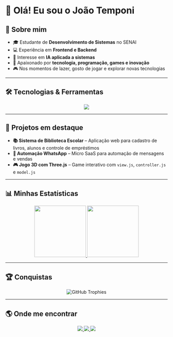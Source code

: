# 👋 Olá! Eu sou o João Temponi  

## 🚀 Sobre mim  
- 🎓 Estudante de **Desenvolvimento de Sistemas** no SENAI  
- 💻 Experiência em **Frontend e Backend**  
- 🤖 Interesse em **IA aplicada a sistemas**  
- 🎯 Apaixonado por **tecnologia, programação, games e inovação**  
- 🎮 Nos momentos de lazer, gosto de jogar e explorar novas tecnologias  

---

## 🛠️ Tecnologias & Ferramentas  
<p align="center">
  <img src="https://skillicons.dev/icons?i=html,css,js,ts,react,nodejs,express,postgres,git,github,docker,linux,vscode,figma" />
</p>

---

## 📌 Projetos em destaque  
- **📚 Sistema de Biblioteca Escolar** – Aplicação web para cadastro de livros, alunos e controle de empréstimos  
- **🤖 Automação WhatsApp** – Micro SaaS para automação de mensagens e vendas  
- **🎮 Jogo 3D com Three.js** – Game interativo com `view.js`, `controller.js` e `model.js`  

---

## 📊 Minhas Estatísticas  
<div align="center">

<a href="https://github.com/joaotemponi">
  <img height="160em" src="https://github-readme-stats.vercel.app/api?username=joaotemponi&show_icons=true&theme=github_dark&include_all_commits=true&count_private=true&hide_border=true"/>
  <img height="160em" src="https://github-readme-stats.vercel.app/api/top-langs/?username=joaotemponi&layout=compact&langs_count=7&theme=github_dark&hide_border=true"/>
</a>

</div>

---

## 🏆 Conquistas  
<div align="center">

![GitHub Trophies](https://github-profile-trophy.vercel.app/?username=joaotemponi&theme=onedark&no-frame=true&row=1&column=6&margin-w=10&margin-h=15)

</div>

---

## 🌎 Onde me encontrar  
<p align="center">
  <a href="https://www.linkedin.com/in/jo%C3%A3opedrotemponi/" target="_blank">
    <img src="https://img.shields.io/badge/LinkedIn-0A66C2.svg?style=for-the-badge&logo=linkedin&logoColor=white"/>
  </a>
  <a href="mailto:joao3gamerbr@gmail.com" target="_blank">
    <img src="https://img.shields.io/badge/Gmail-EA4335.svg?style=for-the-badge&logo=gmail&logoColor=white"/>
  </a>
  <a href="https://github.com/joaotemponi" target="_blank">
    <img src="https://img.shields.io/badge/GitHub-181717.svg?style=for-the-badge&logo=github&logoColor=white"/>
  </a>
</p>
